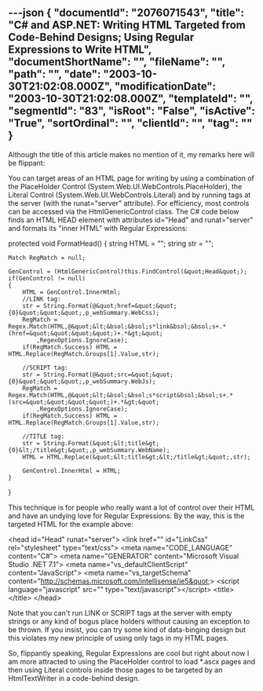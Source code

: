 ---json
{
  "documentId": "2076071543",
  "title": "C# and ASP.NET: Writing HTML Targeted from Code-Behind Designs; Using Regular Expressions to Write HTML",
  "documentShortName": "",
  "fileName": "",
  "path": "",
  "date": "2003-10-30T21:02:08.000Z",
  "modificationDate": "2003-10-30T21:02:08.000Z",
  "templateId": "",
  "segmentId": "83",
  "isRoot": "False",
  "isActive": "True",
  "sortOrdinal": "",
  "clientId": "",
  "tag": ""
}
---

Although the title of this article makes no mention of it, my remarks here will be flippant:

You can target areas of an HTML page for writing by using a combination of the PlaceHolder Control (System.Web.UI.WebControls.PlaceHolder), the Literal Control (System.Web.UI.WebControls.Literal) and by running tags at the server (with the runat=&quot;server&quot; attribute). For efficiency, most controls can be accessed via the HtmlGenericControl class. The C# code below finds an HTML HEAD element with attributes id=&quot;Head&quot; and runat=&quot;server&quot; and formats its &quot;inner HTML&quot; with Regular Expressions:

protected void FormatHead()
{
    string HTML = &quot;&quot;;
    string str = &quot;&quot;;

    Match RegMatch = null;

    GenControl = (HtmlGenericControl)this.FindControl(&quot;Head&quot;);
    if(GenControl != null)
    {
        HTML = GenControl.InnerHtml;
        //LINK tag:
        str = String.Format(@&quot;href=&quot;&quot;{0}&quot;&quot;&quot;,p_webSummary.WebCss);
        RegMatch = Regex.Match(HTML,@&quot;&lt;&bsol;&bsol;s*link&bsol;&bsol;s+.*(href=&quot;&quot;&quot;&quot;)+.*&gt;&quot;
            ,RegexOptions.IgnoreCase);
        if(RegMatch.Success) HTML = HTML.Replace(RegMatch.Groups[1].Value,str);

        //SCRIPT tag:
        str = String.Format(@&quot;src=&quot;&quot;{0}&quot;&quot;&quot;,p_webSummary.WebJs);
        RegMatch = Regex.Match(HTML,@&quot;&lt;&bsol;&bsol;s*script&bsol;&bsol;s+.*(src=&quot;&quot;&quot;&quot;)+.*&gt;&quot;
            ,RegexOptions.IgnoreCase);
        if(RegMatch.Success) HTML = HTML.Replace(RegMatch.Groups[1].Value,str);

        //TITLE tag:
        str = String.Format(&quot;&lt;title&gt;{0}&lt;/title&gt;&quot;,p_webSummary.WebName);
        HTML = HTML.Replace(&quot;&lt;title&gt;&lt;/title&gt;&quot;,str);

        GenControl.InnerHtml = HTML;
    }
}

This technique is for people who really want a lot of control over their HTML and have an undying love for Regular Expressions. By the way, this is the targeted HTML for the example above:

&lt;head id=&quot;Head&quot; runat=&quot;server&quot;&gt;
    &lt;link href=&quot;&quot; id=&quot;LinkCss&quot; rel=&quot;stylesheet&quot; type=&quot;text/css&quot;&gt;
    &lt;meta name=&quot;CODE_LANGUAGE&quot; content=&quot;C#&quot;&gt;
    &lt;meta name=&quot;GENERATOR&quot; content=&quot;Microsoft Visual Studio .NET 7.1&quot;&gt;
    &lt;meta name=&quot;vs_defaultClientScript&quot; content=&quot;JavaScript&quot;&gt;
    &lt;meta name=&quot;vs_targetSchema&quot; content=&quot;http://schemas.microsoft.com/intellisense/ie5&quot;&gt;
    &lt;script language=&quot;javascript&quot; src=&quot;&quot; type=&quot;text/javascript&quot;&gt;&lt;/script&gt;
    &lt;title&gt;&lt;/title&gt;
&lt;/head&gt;

Note that you can't run LINK or SCRIPT tags at the server with empty strings or any kind of bogus place holders without causing an exception to be thrown. If you insist, you can try some kind of data-binging design but this violates my new principle of using only tags in my HTML pages.

So, flippantly speaking, Regular Expressions are cool but right about now I am more attracted to using the PlaceHolder control to load *.ascx pages and then using Literal controls inside those pages to be targeted by an HtmlTextWriter in a code-behind design.
